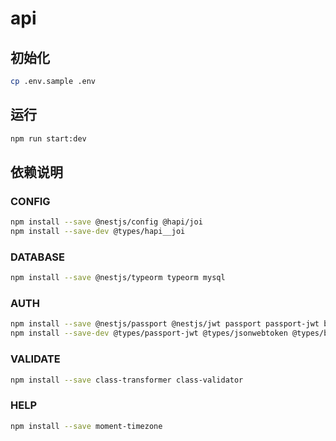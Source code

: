 # api

## 初始化

```bash
cp .env.sample .env
```

## 运行
```bash
npm run start:dev
```

## 依赖说明

### CONFIG
```bash
npm install --save @nestjs/config @hapi/joi
npm install --save-dev @types/hapi__joi
```

### DATABASE
```bash
npm install --save @nestjs/typeorm typeorm mysql
```

### AUTH
```bash
npm install --save @nestjs/passport @nestjs/jwt passport passport-jwt bcryptjs
npm install --save-dev @types/passport-jwt @types/jsonwebtoken @types/bcryptjs
```

### VALIDATE
```bash
npm install --save class-transformer class-validator
```

### HELP
```bash
npm install --save moment-timezone
```